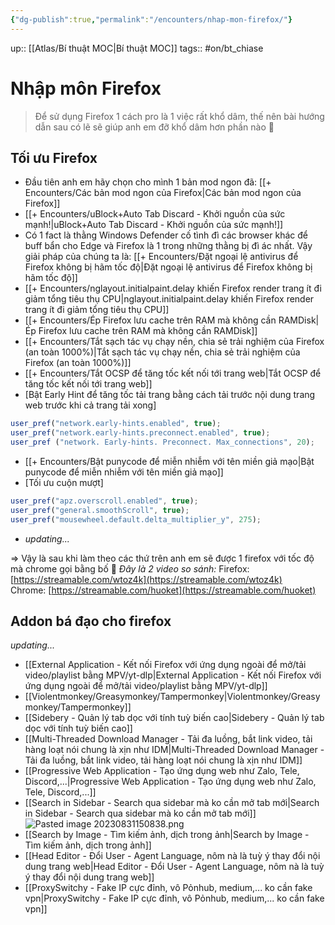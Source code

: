 ```yaml
---
{"dg-publish":true,"permalink":"/encounters/nhap-mon-firefox/"}
---
```


up:: [[Atlas/Bí thuật MOC\|Bí thuật MOC]]
tags:: #on/bt_chiase 

# Nhập môn Firefox
> Để sử dụng Firefox 1 cách pro là 1 việc rất khổ dâm, thế nên bài hướng dẫn sau có lẽ sẽ giúp anh em đỡ khổ dâm hơn phần nào 💪

## Tối ưu Firefox
- Đầu tiên anh em hãy chọn cho mình 1 bản mod ngon đã: [[+ Encounters/Các bản mod ngon của Firefox\|Các bản mod ngon của Firefox]]
- [[+ Encounters/uBlock+Auto Tab Discard - Khởi nguồn của sức mạnh!\|uBlock+Auto Tab Discard - Khởi nguồn của sức mạnh!]]
- Có 1 fact là thằng Windows Defender cố tình đì các browser khác để buff bẩn cho Edge và Firefox là 1 trong những thằng bị đì ác nhất. Vậy giải pháp của chúng ta là: [[+ Encounters/Đặt ngoại lệ antivirus để Firefox không bị hãm tốc độ\|Đặt ngoại lệ antivirus để Firefox không bị hãm tốc độ]]
- [[+ Encounters/nglayout.initialpaint.delay khiến Firefox render trang ít đi giảm tổng tiêu thụ CPU\|nglayout.initialpaint.delay khiến Firefox render trang ít đi giảm tổng tiêu thụ CPU]]
- [[+ Encounters/Ép Firefox lưu cache trên RAM mà không cần RAMDisk\|Ép Firefox lưu cache trên RAM mà không cần RAMDisk]]
- [[+ Encounters/Tắt sạch tác vụ chạy nền, chia sẻ trải nghiệm của Firefox (an toàn 1000%)\|Tắt sạch tác vụ chạy nền, chia sẻ trải nghiệm của Firefox (an toàn 1000%)]]
- [[+ Encounters/Tắt OCSP để tăng tốc kết nối tới trang web\|Tắt OCSP để tăng tốc kết nối tới trang web]]
- [Bật Early Hint để tăng tốc tải trang bằng cách tải trước nội dung trang web trước khi cả trang tải xong]
```javaScript
user_pref("network.early-hints.enabled", true);  
user_pref("network.early-hints.preconnect.enabled", true); 
user_pref ("network. Early-hints. Preconnect. Max_connections", 20); 
```
- [[+ Encounters/Bật punycode để miễn nhiễm với tên miền giả mạo\|Bật punycode để miễn nhiễm với tên miền giả mạo]]
- [Tối ưu cuộn mượt]
```javascript
user_pref("apz.overscroll.enabled", true);
user_pref("general.smoothScroll", true);
user_pref("mousewheel.default.delta_multiplier_y", 275);
```
- *updating...*

=> Vậy là sau khi làm theo các thứ trên anh em sẽ được 1 firefox với tốc độ mà chrome gọi bằng bố 🤪
*Đây là 2 video so sánh:*
Firefox: [https://streamable.com/wtoz4k](https://streamable.com/wtoz4k)  
Chrome: [https://streamable.com/huoket](https://streamable.com/huoket)

## Addon bá đạo cho firefox
*updating...*
- [[External Application - Kết nối Firefox với ứng dụng ngoài để mở/tải video/playlist bằng MPV/yt-dlp\|External Application - Kết nối Firefox với ứng dụng ngoài để mở/tải video/playlist bằng MPV/yt-dlp]]
- [[Violentmonkey/Greasymonkey/Tampermonkey\|Violentmonkey/Greasymonkey/Tampermonkey]]
- [[Sidebery - Quản lý tab dọc với tính tuỳ biến cao\|Sidebery - Quản lý tab dọc với tính tuỳ biến cao]]
- [[Multi-Threaded Download Manager - Tải đa luồng, bắt link video, tải hàng loạt nói chung là xịn như IDM\|Multi-Threaded Download Manager - Tải đa luồng, bắt link video, tải hàng loạt nói chung là xịn như IDM]]
- [[Progressive Web Application - Tạo ứng dụng web như Zalo, Tele, Discord,...\|Progressive Web Application - Tạo ứng dụng web như Zalo, Tele, Discord,...]]
- [[Search in Sidebar - Search qua sidebar mà ko cần mở tab mới\|Search in Sidebar - Search qua sidebar mà ko cần mở tab mới]]
![Pasted image 20230831150838.png](/img/user/Extras/Images/Pasted%20image%2020230831150838.png)
- [[Search by Image - Tìm kiếm ảnh, dịch trong ảnh\|Search by Image - Tìm kiếm ảnh, dịch trong ảnh]]
- [[Head Editor - Đổi User - Agent Language, nôm nà là tuỳ ý thay đổi nội dung trang web\|Head Editor - Đổi User - Agent Language, nôm nà là tuỳ ý thay đổi nội dung trang web]]
- [[ProxySwitchy - Fake IP cực đỉnh, vô Pỏnhub, medium,... ko cần fake vpn\|ProxySwitchy - Fake IP cực đỉnh, vô Pỏnhub, medium,... ko cần fake vpn]]